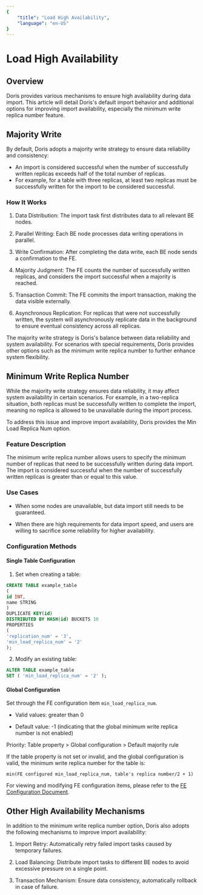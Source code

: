 ```yaml
---
{
    "title": "Load High Availability",
    "language": "en-US"
}
---
```


# Load High Availability

## Overview

Doris provides various mechanisms to ensure high availability during data import. This article will detail Doris's default import behavior and additional options for improving import availability, especially the minimum write replica number feature.

## Majority Write

By default, Doris adopts a majority write strategy to ensure data reliability and consistency:

- An import is considered successful when the number of successfully written replicas exceeds half of the total number of replicas.
- For example, for a table with three replicas, at least two replicas must be successfully written for the import to be considered successful.

### How It Works

1. Data Distribution: The import task first distributes data to all relevant BE nodes.

2. Parallel Writing: Each BE node processes data writing operations in parallel.

3. Write Confirmation: After completing the data write, each BE node sends a confirmation to the FE.

4. Majority Judgment: The FE counts the number of successfully written replicas, and considers the import successful when a majority is reached.

5. Transaction Commit: The FE commits the import transaction, making the data visible externally.

6. Asynchronous Replication: For replicas that were not successfully written, the system will asynchronously replicate data in the background to ensure eventual consistency across all replicas.

The majority write strategy is Doris's balance between data reliability and system availability. For scenarios with special requirements, Doris provides other options such as the minimum write replica number to further enhance system flexibility.

## Minimum Write Replica Number

While the majority write strategy ensures data reliability, it may affect system availability in certain scenarios. For example, in a two-replica situation, both replicas must be successfully written to complete the import, meaning no replica is allowed to be unavailable during the import process.

To address this issue and improve import availability, Doris provides the Min Load Replica Num option.

### Feature Description

The minimum write replica number allows users to specify the minimum number of replicas that need to be successfully written during data import. The import is considered successful when the number of successfully written replicas is greater than or equal to this value.

### Use Cases

- When some nodes are unavailable, but data import still needs to be guaranteed.

- When there are high requirements for data import speed, and users are willing to sacrifice some reliability for higher availability.

### Configuration Methods

#### Single Table Configuration

1. Set when creating a table:

```sql
CREATE TABLE example_table
(
id INT,
name STRING
)
DUPLICATE KEY(id)
DISTRIBUTED BY HASH(id) BUCKETS 10
PROPERTIES
(
'replication_num' = '3',
'min_load_replica_num' = '2'
);
```

2. Modify an existing table:

```sql
ALTER TABLE example_table
SET ( 'min_load_replica_num' = '2' );
```

#### Global Configuration
Set through the FE configuration item `min_load_replica_num`.

- Valid values: greater than 0

- Default value: -1 (indicating that the global minimum write replica number is not enabled)

Priority: Table property > Global configuration > Default majority rule

If the table property is not set or invalid, and the global configuration is valid, the minimum write replica number for the table is:

`min(FE configured min_load_replica_num, table's replica number/2 + 1)`

For viewing and modifying FE configuration items, please refer to the [FE Configuration Document](../../admin-manual/config/fe-config.md).

## Other High Availability Mechanisms

In addition to the minimum write replica number option, Doris also adopts the following mechanisms to improve import availability:

1. Import Retry: Automatically retry failed import tasks caused by temporary failures.

2. Load Balancing: Distribute import tasks to different BE nodes to avoid excessive pressure on a single point.

3. Transaction Mechanism: Ensure data consistency, automatically rollback in case of failure.

